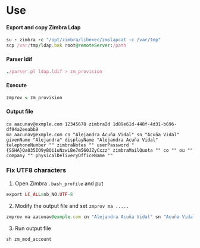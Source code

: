 # Use

#### Export and copy Zimbra Ldap


```ruby
su - zimbra -c "/opt/zimbra/libexec/zmslapcat -c /var/tmp"
scp /var/tmp/ldap.bak root@remoteServer:/path
```


#### Parser ldif 

```ruby
./parser.pl ldap.ldif > zm_provision
```

#### Execute

```ruby
zmprov < zm_provision

```

#### Output file

```
ca aacunav@exmple.com 12345678 zimbraId 1d89e61d-448f-4d31-b696-df94a2eeabb9
ma aacunav@exmple.com cn "Alejandra Acuña Vidal" sn "Acuña Vidal" givenName "Alejandra" displayName "Alejandra Acuña Vidal" telephoneNumber "" zimbraNotes "" userPassword "{SSHA}Qa035IO9yBQi1uNzwLBe7m560JZyCxzz" zimbraMailQuota "" co "" ou "" company "" physicalDeliveryOfficeName ""
```

### Fix UTF8 characters

1. Open Zimbra `.bash_profile` and put 

```ruby
export LC_ALL=nb_NO.UTF-8
```

2. Modify the output file and set `zmprov ma .....`

```ruby
zmprov ma aacunav@exmple.com cn "Alejandra Acuña Vidal" sn "Acuña Vidal" givenName "Alejandra" displayName "Alejandra Acuña Vidal" 
```

3. Run output file

```ruby
sh zm_mod_account
```

